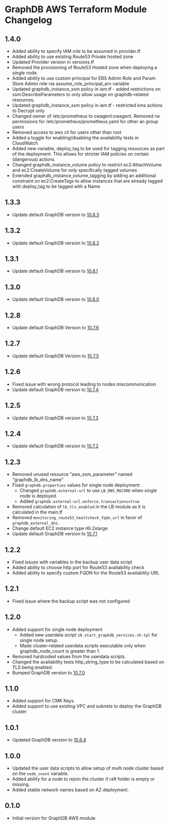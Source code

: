 # GraphDB AWS Terraform Module Changelog

## 1.4.0

* Added ability to specify IAM role to be assumed in provider.tf
* Added ability to use existing Route53 Private hosted zone
* Updated Provider version in versions.tf
* Removed the provisioning of Route53 Hosted zone when deploying a single node.
* Added ability to use custom principal for EBS Admin Role and Param Store Admin role via assume_role_principal_arn variable
* Updated graphdb_instance_ssm policy in iam.tf - added restrictions on ssm:DescribeParameters to only allow usage on graphdb-related resources.
* Updated graphdb_instance_ssm policy in iam.tf - restricted kms actions to Decrypt only
* Changed owner of /etc/prometheus to cwagent:cwagent. Removed rw permissions for /etc/prometheus/prometheus.yaml for other an group users
* Removed access to aws cli for users other than root
* Added a toggle for enabling/disabling the availability tests in CloudWatch
* Added new variable, deploy_tag to be used for tagging resources as part of the deployment. This allows for stricter IAM policies on certain (dangerous) actions
* Changed graphdb_instance_volume policy to restrict ec2:AttachVolume and ec2:CreateVolume for only specifically tagged volumes
* Extended graphdb_instance_volume_tagging by adding an additional constraint on ec2:CreateTags to allow instances that are already tagged with deploy_tag to be tagged with a Name

## 1.3.3

* Update default GraphDB version to [10.8.3](https://graphdb.ontotext.com/documentation/10.8/release-notes.html#graphdb-10-8-3)

## 1.3.2

* Update default GraphDB version to [10.8.2](https://graphdb.ontotext.com/documentation/10.8/release-notes.html#graphdb-10-8-2)

## 1.3.1

* Update default GraphDB version to [10.8.1](https://graphdb.ontotext.com/documentation/10.8/release-notes.html#graphdb-10-8-1)

## 1.3.0

* Update default GraphDB version to [10.8.0](https://graphdb.ontotext.com/documentation/10.8/release-notes.html#graphdb-10-8-0)

## 1.2.8

* Update default GraphDB Version to [10.7.6](https://graphdb.ontotext.com/documentation/10.7/release-notes.html#graphdb-10-7-6)

## 1.2.7
* Update default GraphDB Version to [10.7.5](https://graphdb.ontotext.com/documentation/10.7/release-notes.html#graphdb-10-7-5)

## 1.2.6

* Fixed issue with wrong protocol leading to nodes miscommunication
* Update default GraphDB version to [10.7.4](https://graphdb.ontotext.com/documentation/10.7/release-notes.html#graphdb-10-7-4)

## 1.2.5

* Update default GraphDB version to [10.7.3](https://graphdb.ontotext.com/documentation/10.7/release-notes.html#graphdb-10-7-3)

## 1.2.4

* Update default GraphDB version to [10.7.2](https://graphdb.ontotext.com/documentation/10.7/release-notes.html#graphdb-10-7-2)

## 1.2.3

* Removed unused resource "aws_ssm_parameter" named "graphdb_lb_dns_name"
* Fixed `graphdb.properties` values for single node deployment:
  * Changed `graphdb.external-url` to use `LB_DNS_RECORD` when single node is deployed.
  * Added `graphdb.external-url.enforce.transactions=true`
* Removed calculation of `lb_tls_enabled` in the LB module as it is calculated in the main.tf
* Removed `monitoring_route53_healtcheck_fqdn_url` in favor of `graphdb_external_dns`.
* Change default EC2 instance type r6i.2xlarge
* Update default GraphDB version to [10.7.1](https://graphdb.ontotext.com/documentation/10.7/release-notes.html#graphdb-10-7-1)

## 1.2.2

* Fixed issues with variables in the backup user data script
* Added ability to choose http port for Route53 availability check
* Added ability to specify custom FQDN for the Route53 availability URL

## 1.2.1

* Fixed issue where the backup script was not configured

## 1.2.0

* Added support for single node deployment
  * Added new userdata script `10_start_graphdb_services.sh.tpl` for single node setup.
  * Made cluster-related userdata scripts executable only when graphdb_node_count is greater than 1.
* Removed hardcoded values from the userdata scripts.
* Changed the availability tests http_string_type to be calculated based on TLS being enabled.
* Bumped GraphDB version to [10.7.0](https://graphdb.ontotext.com/documentation/10.7/release-notes.html#graphdb-10-7-0)

## 1.1.0

* Added support for CMK Keys
* Added support to use existing VPC and subnets to deploy the GraphDB cluster

## 1.0.1

* Updated GraphDB version to [10.6.4](https://graphdb.ontotext.com/documentation/10.6/release-notes.html#graphdb-10-6-4)

## 1.0.0
* Updated the user data scripts to allow setup of multi node cluster based on the `node_count` variable.
* Added ability for a node to rejoin the cluster if raft folder is empty or missing.
* Added stable network names based on AZ deployment.

## 0.1.0

* Initial version for GraphDB AWS module
